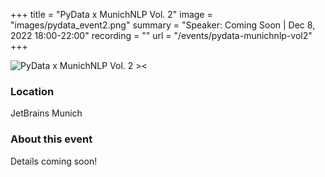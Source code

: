 +++
title = "PyData x MunichNLP Vol. 2"
image = "images/pydata_event2.png"
summary = "Speaker: Coming Soon | Dec 8, 2022 18:00-22:00"
recording = ""
url = "/events/pydata-munichnlp-vol2"
+++

<!--more-->

![PyData x MunichNLP Vol. 2 ><](/images/pydata_event2.png)

### Location

JetBrains Munich


### About this event

Details coming soon!
